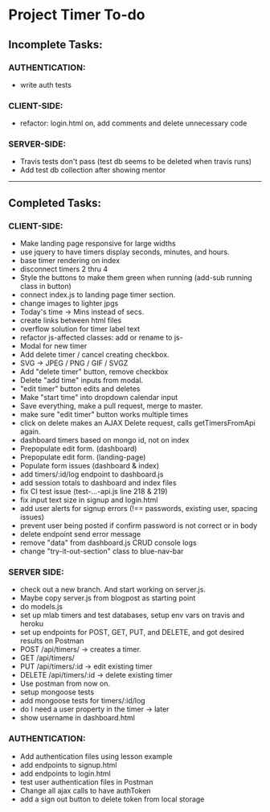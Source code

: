 # Project Timer To-do

## Incomplete Tasks:

### AUTHENTICATION:
- write auth tests

### CLIENT-SIDE:
- refactor:  login.html on, add comments and delete unnecessary code

### SERVER-SIDE:
- Travis tests don't pass (test db seems to be deleted when travis runs)
- Add test db collection after showing mentor

-----

## Completed Tasks:

### CLIENT-SIDE:
- Make landing page responsive for large widths
- use jquery to have timers display seconds, minutes, and hours.
- base timer rendering on index
- disconnect timers 2 thru 4
- Style the buttons to make them green when running (add-sub running class in button)
- connect index.js to landing page timer section.
- change images to lighter jpgs
- Today's time -> Mins instead of secs.
- create links between html files
- overflow solution for timer label text
- refactor js-affected classes: add or rename to js-<class>
- Modal for new timer
- Add delete timer / cancel creating checkbox.
- SVG -> JPEG / PNG / GIF / SVGZ
- Add "delete timer" button, remove checkbox
- Delete "add time" inputs from modal.
- "edit timer" button edits and deletes
- Make "start time" into dropdown calendar input
- Save everything, make a pull request, merge to master.
- make sure "edit timer" button works multiple times
- click on delete makes an AJAX Delete request, calls getTimersFromApi again.
- dashboard timers based on mongo id, not on index
- Prepopulate edit form. (dashboard)
- Prepopulate edit form. (landing-page)
- Populate form issues (dashboard & index)
- add timers/:id/log endpoint to dashboard.js
- add session totals to dashboard and index files
- fix CI test issue (test-...-api.js line 218 & 219)
- fix input text size in signup and login.html
- add user alerts for signup errors (!== passwords, existing user, spacing issues)
- prevent user being posted if confirm password is not correct or in body
- delete endpoint send error message
- remove "data" from dashboard.js CRUD console logs
- change "try-it-out-section" class to blue-nav-bar


### SERVER SIDE:
- check out a new branch. And start working on server.js.
- Maybe copy server.js from blogpost as starting point
- do models.js
- set up mlab timers and test databases, setup env vars on travis and heroku
- set up endpoints for POST, GET, PUT, and DELETE, and got desired results on Postman
- POST /api/timers/ -> creates a timer.
- GET /api/timers/
- PUT /api/timers/:id -> edit existing timer
- DELETE /api/timers/:id -> delete existing timer
- Use postman from now on.
- setup mongoose tests
- add mongoose tests for timers/:id/log
- do I need a user property in the timer -> later
- show username in dashboard.html

### AUTHENTICATION:
- Add authentication files using lesson example
- add endpoints to signup.html
- add endpoints to login.html
- test user authentication files in Postman
- Change all ajax calls to have authToken
- add a sign out button to delete token from local storage

